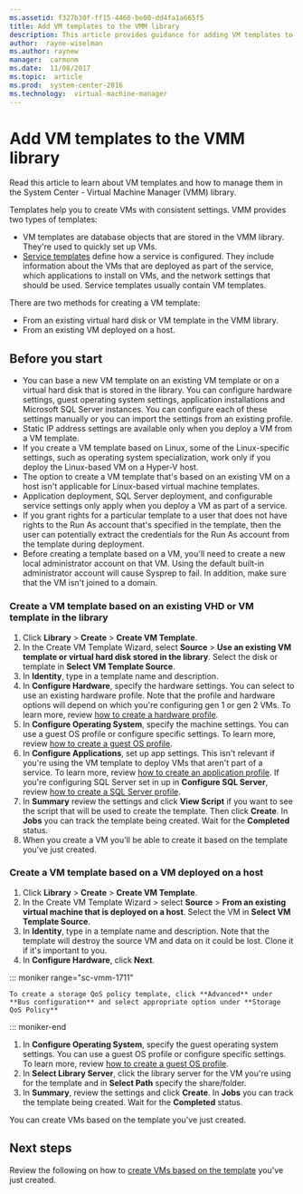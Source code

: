 ```yaml
---
ms.assetid: f327b30f-ff15-4460-be00-dd4fa1a665f5
title: Add VM templates to the VMM library
description: This article provides guidance for adding VM templates to the library in the VMM compute fabric
author:  rayne-wiselman
ms.author: raynew
manager:  carmonm
ms.date:  11/08/2017
ms.topic:  article
ms.prod:  system-center-2016
ms.technology:  virtual-machine-manager
---
```


# Add VM templates to the VMM library

Read this article to learn about VM templates and how to manage them in the System Center - Virtual Machine Manager (VMM) library.

Templates help you to create VMs with consistent settings. VMM provides two types of templates:

- VM templates are database objects that are stored in the VMM library. They're used to quickly set up VMs.
- [Service templates](library-resources.md) define how a service is configured. They include information about the VMs that are deployed as part of the service, which applications to install on VMs, and the network settings that should be used. Service templates usually contain VM templates.

There are two methods for creating a VM template:

- From an existing virtual hard disk or VM template in the VMM library.
- From an existing VM deployed on a host.

## Before you start

- You can base a new VM template on an existing VM template or on a virtual hard disk that is stored in the library. You can configure hardware settings, guest operating system settings, application installations and Microsoft SQL Server instances. You can configure each of these settings manually or you can import the settings from an existing profile.
- Static IP address settings are available only when you deploy a VM from a VM template.
- If you create a VM template  based on Linux, some of the Linux-specific settings, such as operating system specialization, work only if you deploy the Linux-based VM on a Hyper-V host.
- The option to create a VM template that's based on an existing VM on a host isn't applicable for Linux-based virtual machine templates.
- Application deployment, SQL Server deployment, and configurable service settings only apply when you deploy a VM as part of a service.
- If you grant rights for a particular template to a user that does not have rights to the Run As account that's specified in the template, then the user can potentially extract the credentials for the Run As account from the template during deployment.
- Before creating a template based on a VM, you'll need to create a new local administrator account on that VM. Using the default built-in administrator account will cause Sysprep to fail. In addition, make sure that the VM isn't joined to a domain.

### Create a VM template based on an existing VHD or VM template in the library

1. Click **Library** > **Create** > **Create VM Template**.
1. In  the Create VM Template Wizard, select **Source** > **Use an existing VM template or virtual hard disk stored in the library**. Select the disk or template in **Select VM Template Source**.
1. In **Identity**, type in a template name and description.
1. In **Configure Hardware**, specify the hardware settings. You can select to use an existing hardware profile. Note that the profile and hardware options will depend on which you're configuring gen 1 or gen 2 VMs. To learn more, review [how to create a hardware profile](library-profiles.md#create-a-hardware-profile).
1. In **Configure Operating System**, specify the machine settings. You can use a guest OS profile or configure specific settings. To learn more, review [how to create a guest OS profile](library-profiles.md#create-a-guest-os-profile).
1. In **Configure Applications**, set up app settings. This isn't relevant if you're using the VM template to deploy VMs that aren't part of a service. To learn more, review [how to create an application profile](library-profiles.md#create-an-application-profile). If you're configuring SQL Server set in up in **Configure SQL Server**, review [how to create a SQL Server profile](library-profiles.md#create-a-sql-server-profile).
1. In **Summary** review the settings and click **View Script** if you want to see the script that will be used to create the template. Then click **Create**. In **Jobs** you can track the template being created. Wait for the **Completed** status.
1. When you create a VM you'll be able to create it based on the template you've just created.

### Create a VM template based on a VM deployed on a host

1. Click **Library** > **Create** > **Create VM Template**.
1. In  the Create VM Template Wizard > select **Source** > **From an existing virtual machine that is deployed on a host**. Select the VM in **Select VM Template Source**.
1. In **Identity**, type in a template name and description. Note that the template will destroy the source VM and data on it could be lost. Clone it if it's important to you.
1. In **Configure Hardware**, click **Next**.

::: moniker range="sc-vmm-1711"

    To create a storage QoS policy template, click **Advanced** under **Bus configuration** and select appropriate option under **Storage QoS Policy**
    
::: moniker-end

1. In **Configure Operating System**, specify the guest operating system settings. You can use a guest OS profile or configure specific settings. To learn more, review [how to create a guest OS profile](library-profiles.md#create-a-guest-os-profile).
1. In **Select Library Server**, click the library server for the VM you're using for the template and in **Select Path** specify the share/folder.
1. In **Summary**, review the settings and click **Create**. In **Jobs** you can track the template being created. Wait for the **Completed** status.

You can create VMs based on the template you've just created.

## Next steps

Review the following on how to [create VMs based on the template](vm-template.md) you've just created.
